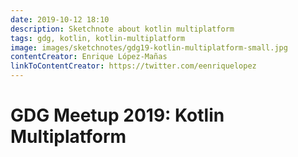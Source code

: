 ```yaml
---
date: 2019-10-12 18:10
description: Sketchnote about kotlin multiplatform
tags: gdg, kotlin, kotlin-multiplatform
image: images/sketchnotes/gdg19-kotlin-multiplatform-small.jpg
contentCreator: Enrique López-Mañas
linkToContentCreator: https://twitter.com/eenriquelopez
---
```


# GDG Meetup 2019: Kotlin Multiplatform
